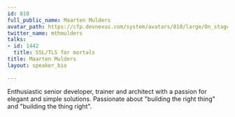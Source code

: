 ```yaml
---
id: 810
full_public_name: Maarten Mulders
avatar_path: https://cfp.devnexus.com/system/avatars/810/large/On_stage_at_Devoxx_(small).jpg?1511176599
twitter_name: mthmulders
talks:
- id: 1442
  title: SSL/TLS for mortals
title: Maarten Mulders
layout: speaker_bio

---
```

Enthusiastic senior developer, trainer and architect with a passion for elegant and simple solutions. Passionate about "building the right thing" and "building the thing right".
